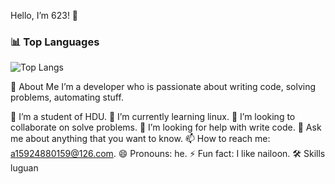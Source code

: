 Hello, I’m 623! 👋
### 📊 Top Languages
![Top Langs](https://github-readme-stats.vercel.app/api/top-langs/?username=black_623lds&layout=compact&langs_count=10)

🚀 About Me
I’m a developer who is passionate about writing code, solving problems, automating stuff.

🔭 I’m a student of HDU.
🌱 I’m currently learning linux.
👯 I’m looking to collaborate on solve problems.
🤔 I’m looking for help with write code.
💬 Ask me about anything  that you want to know.
📫 How to reach me: a15924880159@126.com.
😄 Pronouns: he.
⚡ Fun fact: I like nailoon.
🛠 Skills
luguan
